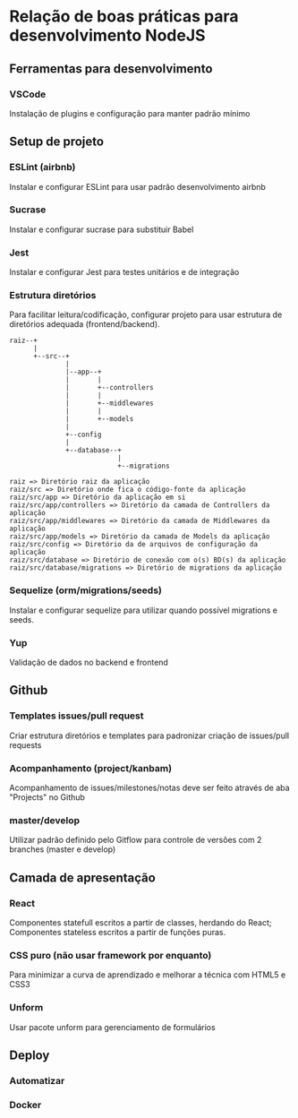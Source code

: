 # Relação de boas práticas para desenvolvimento NodeJS

## Ferramentas para desenvolvimento

### VSCode

Instalação de plugins e configuração para manter padrão mínimo

## Setup de projeto

### ESLint (airbnb)

Instalar e configurar ESLint para usar padrão desenvolvimento airbnb

### Sucrase

Instalar e configurar sucrase para substituir Babel

### Jest

Instalar e configurar Jest para testes unitários e de integração

### Estrutura diretórios

Para facilitar leitura/codificação, configurar projeto para usar estrutura de
diretórios adequada (frontend/backend).

```
raiz--+
      |
      +--src--+
              |
              |--app--+
              |       |
              |       +--controllers
              |       |
              |       +--middlewares
              |       |
              |       +--models
              |
              +--config
              |
              +--database--+
                           |
                           +--migrations
```

```
raiz => Diretório raiz da aplicação
raiz/src => Diretório onde fica o código-fonte da aplicação
raiz/src/app => Diretório da aplicação em si
raiz/src/app/controllers => Diretório da camada de Controllers da aplicação
raiz/src/app/middlewares => Diretório da camada de Middlewares da aplicação
raiz/src/app/models => Diretório da camada de Models da aplicação
raiz/src/config => Diretório da de arquivos de configuração da aplicação
raiz/src/database => Diretório de conexão com o(s) BD(s) da aplicação
raiz/src/database/migrations => Diretório de migrations da aplicação
```

### Sequelize (orm/migrations/seeds)

Instalar e configurar sequelize para utilizar quando possível migrations e
seeds.

### Yup

Validação de dados no backend e frontend

## Github

### Templates issues/pull request

Criar estrutura diretórios e templates para padronizar criação de issues/pull
requests

### Acompanhamento (project/kanbam)

Acompanhamento de issues/milestones/notas deve ser feito através de aba "Projects"
no Github

### master/develop

Utilizar padrão definido pelo Gitflow para controle de versões com 2 branches
(master e develop)

## Camada de apresentação

### React

Componentes statefull escritos a partir de classes, herdando do React;
Componentes stateless escritos a partir de funções puras.

### CSS puro (não usar framework por enquanto)

Para minimizar a curva de aprendizado e melhorar a técnica com HTML5 e CSS3

### Unform

Usar pacote unform para gerenciamento de formulários

## Deploy

### Automatizar

### Docker
